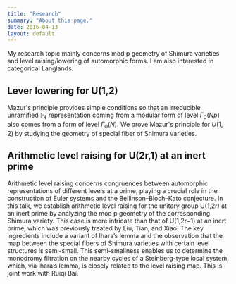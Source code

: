 ```yaml
---
title: "Research"
summary: "About this page."
date: 2016-04-13
layout: default
---
```


My research topic mainly concerns mod p geometry of Shimura varieties and level raising/lowering of automorphic forms.
I am also interested in categorical Langlands.


## Lever lowering for U(1,2)
Mazur's principle provides simple conditions so that an irreducible unramified $\mathbb{F}_\ell$
representation coming from a modular form of level $\Gamma_{0} (Np)$ also comes from a form of level $\Gamma_0 (N)$.
We prove Mazur's principle for $U(1,2)$ by studying the geometry of special fiber of Shimura varieties.

## Arithmetic level raising for U(2r,1) at  an  inert prime
Arithmetic level raising concerns congruences between automorphic representations of different levels at a prime, playing a crucial role in the construction of Euler systems and the Beilinson–Bloch–Kato conjecture. In this talk, we establish arithmetic level raising for the unitary group U(1,2r) at an inert prime by analyzing the mod p geometry of the corresponding Shimura variety. This case is more intricate than that of U(1,2r−1) at an inert prime, which was previously treated by Liu, Tian, and Xiao. The key ingredients include a variant of Ihara’s lemma and the observation that the map between the special fibers of Shimura varieties with certain level structures is semi-small. This semi-smallness enables us to determine the monodromy filtration on the nearby cycles of a Steinberg-type local system, which, via Ihara’s lemma, is closely related to the level raising map. This is joint work with Ruiqi Bai.
